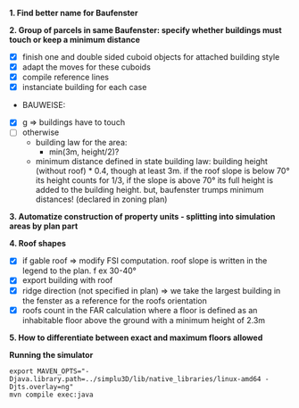 **1. Find better name for Baufenster**

**2. Group of parcels in same Baufenster: specify whether buildings must touch or keep a minimum distance**
- [x] finish one and double sided cuboid objects for attached building style
- [x] adapt the moves for these cuboids
- [x] compile reference lines
- [x] instanciate building for each case
- BAUWEISE: 
- [x] g => buildings have to touch
- [ ] otherwise
    - building law for the area:
        - min(3m, height/2)? 
    - minimum distance defined in state building law: building height (without roof) * 0.4, though at least 3m. if the roof slope is below 70° its height counts for 1/3, if the slope is above 70° its full height is added to the building height. but, baufenster trumps minimum distances! (declared in zoning plan)

**3. Automatize construction of property units - splitting into simulation areas by plan part**

**4. Roof shapes**

- [x] if gable roof => modify FSI computation. roof slope is written in the legend to the plan. f ex 30-40°
- [x] export building with roof
- [x] ridge direction (not specified in plan) => we take the largest building in the fenster as a reference for the roofs orientation
- [x] roofs count in the FAR calculation where a floor is defined as an inhabitable floor above the ground with a minimum height of 2.3m

**5. How to differentiate between exact and maximum floors allowed**

**Running the simulator**
```shell
export MAVEN_OPTS="-Djava.library.path=../simplu3D/lib/native_libraries/linux-amd64 -Djts.overlay=ng"
mvn compile exec:java
```